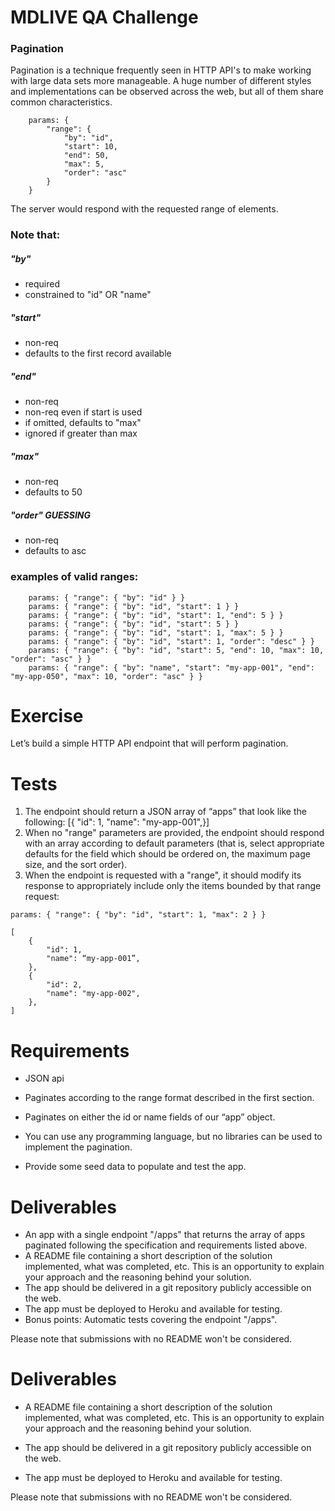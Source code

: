 # MDLIVE QA Challenge

### Pagination

Pagination is a technique frequently seen in HTTP API's to make working with large data
sets more manageable. A huge number of different styles and implementations can be
observed across the web, but all of them share common characteristics.

```
    params: {
        "range": {
            "by": "id",
            "start": 10,
            "end": 50,
            "max": 5,
            "order": "asc"
        }
    }
```

The server would respond with the requested range of elements.

### Note that:

##### "by"

- required
- constrained to "id" OR "name"

##### "start"

- non-req
- defaults to the first record available

##### "end"

- non-req
- non-req even if start is used
- if omitted, defaults to "max"
- ignored if greater than max

##### "max"

- non-req
- defaults to 50

##### "order" _GUESSING_

- non-req
- defaults to asc

### examples of valid ranges:
```
    params: { "range": { "by": "id" } }
    params: { "range": { "by": "id", "start": 1 } }
    params: { "range": { "by": "id", "start": 1, "end": 5 } }
    params: { "range": { "by": "id", "start": 5 } }
    params: { "range": { "by": "id", "start": 1, "max": 5 } }
    params: { "range": { "by": "id", "start": 1, "order": "desc" } }
    params: { "range": { "by": "id", "start": 5, "end": 10, "max": 10, "order": "asc" } }
    params: { "range": { "by": "name", "start": "my-app-001", "end": "my-app-050", "max": 10, "order": "asc" } }
```

# Exercise

Let’s build a simple HTTP API endpoint that will perform pagination. 

# Tests
1. The endpoint should return a JSON array of “apps” that look like the following: [{ "id": 1, "name": "my-app-001",}]
2. When no "range" parameters are provided, the endpoint should respond with an array according to default parameters (that is, select appropriate defaults for the
    field which should be ordered on, the maximum page size, and the sort order).
3. When the endpoint is requested with a "range", it should modify its response to appropriately include only the items bounded by that range request:
```
params: { "range": { "by": "id", "start": 1, "max": 2 } }

[
    {
        "id": 1,
        "name": “my-app-001”,
    },
    {
        "id": 2,
        "name": "my-app-002",
    },
]
```

# Requirements
- JSON api
- Paginates according to the range format described in the first section.

- Paginates on either the id or name fields of our “app” object.
- You can use any programming language, but no libraries can be used to implement the pagination.

- Provide some seed data to populate and test the app.

# Deliverables

- An app with a single endpoint "/apps" that returns the array of apps paginated following the specification and requirements listed above.
- A README file containing a short description of the solution implemented, what was completed, etc. This is an opportunity to explain your approach and the reasoning behind your solution.
- The app should be delivered in a git repository publicly accessible on the web.
- The app must be deployed to Heroku and available for testing.
- Bonus points: Automatic tests covering the endpoint "/apps".

Please note that submissions with no README won't be considered.






# Deliverables

- A README file containing a short description of the solution implemented, what was completed, etc. This is an opportunity to explain your approach and the reasoning behind your solution.

- The app should be delivered in a git repository publicly accessible on the web.
- The app must be deployed to Heroku and available for testing.

Please note that submissions with no README won't be considered.

